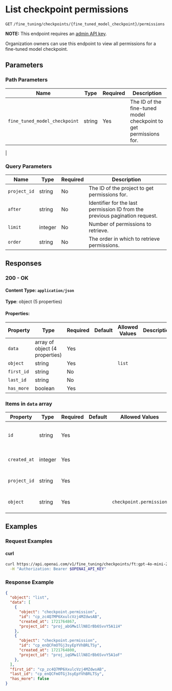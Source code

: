 # List checkpoint permissions

`GET` `/fine_tuning/checkpoints/{fine_tuned_model_checkpoint}/permissions`

**NOTE:** This endpoint requires an [admin API key](../admin-api-keys).

Organization owners can use this endpoint to view all permissions for a fine-tuned model checkpoint.


## Parameters

### Path Parameters

| Name | Type | Required | Description |
| ---- | ---- | -------- | ----------- |
| `fine_tuned_model_checkpoint` | string | Yes | The ID of the fine-tuned model checkpoint to get permissions for.
 |

### Query Parameters

| Name | Type | Required | Description |
| ---- | ---- | -------- | ----------- |
| `project_id` | string | No | The ID of the project to get permissions for. |
| `after` | string | No | Identifier for the last permission ID from the previous pagination request. |
| `limit` | integer | No | Number of permissions to retrieve. |
| `order` | string | No | The order in which to retrieve permissions. |

## Responses

### 200 - OK

#### Content Type: `application/json`

**Type**: object (5 properties)

#### Properties:

| Property | Type | Required | Default | Allowed Values | Description |
| -------- | ---- | -------- | ------- | -------------- | ----------- |
| `data` | array of object (4 properties) | Yes |  |  |  |
| `object` | string | Yes |  | `list` |  |
| `first_id` | string | No |  |  |  |
| `last_id` | string | No |  |  |  |
| `has_more` | boolean | Yes |  |  |  |


### Items in `data` array

| Property | Type | Required | Default | Allowed Values | Description |
| -------- | ---- | -------- | ------- | -------------- | ----------- |
| `id` | string | Yes |  |  | The permission identifier, which can be referenced in the API endpoints. |
| `created_at` | integer | Yes |  |  | The Unix timestamp (in seconds) for when the permission was created. |
| `project_id` | string | Yes |  |  | The project identifier that the permission is for. |
| `object` | string | Yes |  | `checkpoint.permission` | The object type, which is always "checkpoint.permission". |
## Examples

### Request Examples

#### curl
```bash
curl https://api.openai.com/v1/fine_tuning/checkpoints/ft:gpt-4o-mini-2024-07-18:org:weather:B7R9VjQd/permissions \
  -H "Authorization: Bearer $OPENAI_API_KEY"

```

### Response Example

```json
{
  "object": "list",
  "data": [
    {
      "object": "checkpoint.permission",
      "id": "cp_zc4Q7MP6XxulcVzj4MZdwsAB",
      "created_at": 1721764867,
      "project_id": "proj_abGMw1llN8IrBb6SvvY5A1iH"
    },
    {
      "object": "checkpoint.permission",
      "id": "cp_enQCFmOTGj3syEpYVhBRLTSy",
      "created_at": 1721764800,
      "project_id": "proj_iqGMw1llN8IrBb6SvvY5A1oF"
    },
  ],
  "first_id": "cp_zc4Q7MP6XxulcVzj4MZdwsAB",
  "last_id": "cp_enQCFmOTGj3syEpYVhBRLTSy",
  "has_more": false
}

```


